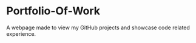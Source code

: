 # Portfolio-Of-Work
A webpage made to view my GitHub projects and showcase code related experience.

